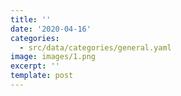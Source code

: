 ```yaml
---
title: ''
date: '2020-04-16'
categories:
  - src/data/categories/general.yaml
image: images/1.png
excerpt: ''
template: post
---
```

